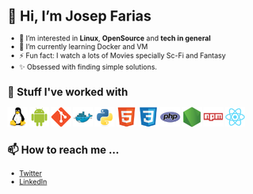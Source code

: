 # 👋 Hi, I’m Josep Farias 

- 👀 I’m interested in **Linux**, **OpenSource** and **tech in general**
- 🌱 I’m currently learning Docker and VM
- ⚡ Fun fact: I watch a lots of Movies specially Sc-Fi and Fantasy
- ✨ Obsessed with finding simple solutions.

## 🚀 Stuff I've worked with 

<p align="left">
<img src="https://raw.githubusercontent.com/devicons/devicon/master/icons/linux/linux-original.svg" alt="Linux" width="40" height="40" />
<img src="https://raw.githubusercontent.com/devicons/devicon/master/icons/android/android-original.svg" alt="Android" width="40" height="40" />
<img src="https://raw.githubusercontent.com/devicons/devicon/master/icons/git/git-original.svg" alt="Git" width="40" height="40" />
<img src="https://raw.githubusercontent.com/devicons/devicon/master/icons/docker/docker-original.svg" alt="Docker" width="40" height="40" />
<img src="https://raw.githubusercontent.com/devicons/devicon/master/icons/python/python-original.svg" alt="Python" width="40" height="40" />
<img src="https://raw.githubusercontent.com/devicons/devicon/master/icons/html5/html5-original.svg" alt="HTML5" width="40" height="40" />
<img src="https://raw.githubusercontent.com/devicons/devicon/master/icons/css3/css3-original.svg" alt="CSS" width="40" height="40" />
<img src="https://raw.githubusercontent.com/devicons/devicon/master/icons/php/php-original.svg" alt="php" width="40" height="40" />
<img src="https://raw.githubusercontent.com/devicons/devicon/master/icons/nodejs/nodejs-original.svg" alt="NodeJS" width="40" height="40" />
<img src="https://raw.githubusercontent.com/devicons/devicon/master/icons/npm/npm-original-wordmark.svg" alt="NPM" width="40" height="40" />
<img src="https://raw.githubusercontent.com/devicons/devicon/master/icons/react/react-original.svg" alt="React" width="40" height="40" />
</p>

## 📫 How to reach me ...

- [Twitter](https://twitter.com/ezeta17)
- [LinkedIn](https://www.linkedin.com/in/jos%C3%A9-germ%C3%A1n-far%C3%ADas-309b0266/)


<!---
<p align="left">
  ███████╗███████╗████████╗ █████╗ ██╗      █████╗ ██████╗ ███████╗ <br>
  ╚══███╔╝██╔════╝╚══██╔══╝██╔══██╗██║     ██╔══██╗██╔══██╗██╔════╝ <br>
    ███╔╝ █████╗     ██║   ███████║██║     ███████║██████╔╝███████╗ <br>
   ███╔╝  ██╔══╝     ██║   ██╔══██║██║     ██╔══██║██╔══██╗╚════██║ <br>
  ███████╗███████╗   ██║   ██║  ██║███████╗██║  ██║██████╔╝███████║ <br>
  ╚══════╝╚══════╝   ╚═╝   ╚═╝  ╚═╝╚══════╝╚═╝  ╚═╝╚═════╝ ╚══════╝ <br>
</p>
--->

